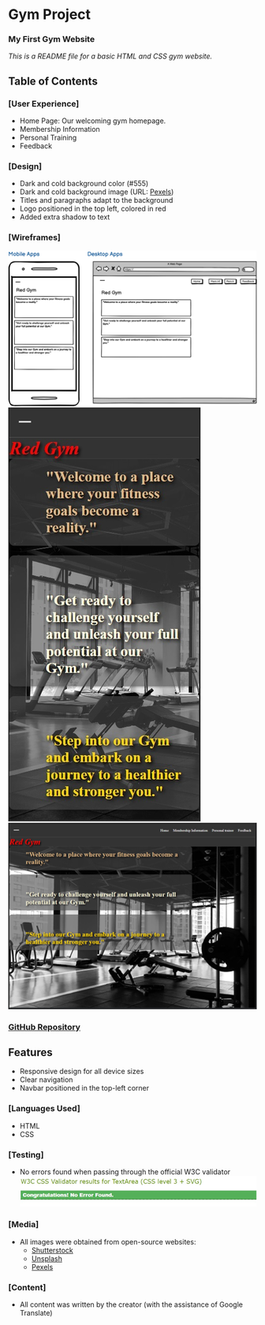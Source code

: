 # Gym Project
### My First Gym Website

*This is a README file for a basic HTML and CSS gym website.*

## Table of Contents

### [User Experience]
* Home Page: Our welcoming gym homepage.
* Membership Information
* Personal Training
* Feedback

### [Design]
* Dark and cold background color (#555)
* Dark and cold background image (URL: [Pexels](https://www.pexels.com))
* Titles and paragraphs adapt to the background
* Logo positioned in the top left, colored in red
* Added extra shadow to text

### [Wireframes]

![ex](/assets/images/.md.png)
![Phone Screen](/assets/images/phone_screenshot.jpg)
![Large Screen](/assets/images/large_screenshoot.jpg)

### [GitHub Repository](https://github.com/balazsbarniy/Gym-Project)

## Features
* Responsive design for all device sizes
* Clear navigation
* Navbar positioned in the top-left corner

### [Languages Used]
* HTML
* CSS

### [Testing]
* No errors found when passing through the official W3C validator
![Validation Screenshot](/assets/images/validation_1.jpg)

### [Media]
* All images were obtained from open-source websites:
  - [Shutterstock](https://www.shutterstock.com/)
  - [Unsplash](https://unsplash.com/backgrounds/apps/website)
  - [Pexels](https://www.pexels.com/search/gym/)

### [Content]
* All content was written by the creator (with the assistance of Google Translate)